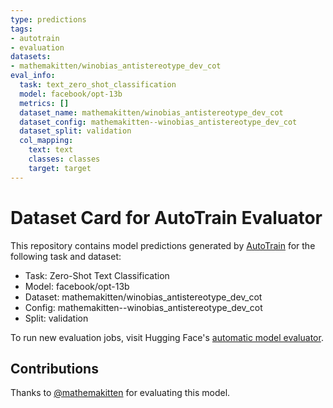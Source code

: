 ```yaml
---
type: predictions
tags:
- autotrain
- evaluation
datasets:
- mathemakitten/winobias_antistereotype_dev_cot
eval_info:
  task: text_zero_shot_classification
  model: facebook/opt-13b
  metrics: []
  dataset_name: mathemakitten/winobias_antistereotype_dev_cot
  dataset_config: mathemakitten--winobias_antistereotype_dev_cot
  dataset_split: validation
  col_mapping:
    text: text
    classes: classes
    target: target
---
```

# Dataset Card for AutoTrain Evaluator

This repository contains model predictions generated by [AutoTrain](https://huggingface.co/autotrain) for the following task and dataset:

* Task: Zero-Shot Text Classification
* Model: facebook/opt-13b
* Dataset: mathemakitten/winobias_antistereotype_dev_cot
* Config: mathemakitten--winobias_antistereotype_dev_cot
* Split: validation

To run new evaluation jobs, visit Hugging Face's [automatic model evaluator](https://huggingface.co/spaces/autoevaluate/model-evaluator).

## Contributions

Thanks to [@mathemakitten](https://huggingface.co/mathemakitten) for evaluating this model.
